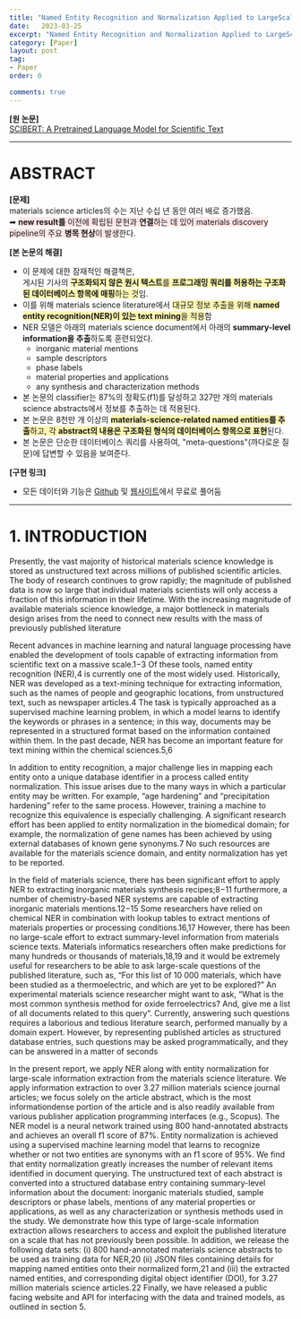 ```yaml
---
title: "Named Entity Recognition and Normalization Applied to LargeScale Information Extraction from the Materials Science Literature 정리"
date:   2023-03-25
excerpt: "Named Entity Recognition and Normalization Applied to LargeScale Information Extraction from the Materials Science Literature paper review"
category: [Paper]
layout: post
tag:
- Paper
order: 0

comments: true
---
```




**[원 논문]**     
[SCIBERT: A Pretrained Language Model for Scientific Text](https://arxiv.org/pdf/1903.10676.pdf)

-----


# ABSTRACT
**[문제]**  
materials science articles의 수는 지난 수십 년 동안 여러 배로 증가했음.    
➡ <span style="background-color:#FFE6E6">**new result를** 이전에 확립된 문헌과 **연결**하는 데 있어 materials discovery pipeline의 주요 **병목 현상**이 발생</span>한다.    

**[본 논문의 해결]**    
* 이 문제에 대한 잠재적인 해결책은,  
게시된 기사의 <span style="background-color:#fff5b1">**구조화되지 않은 원시 텍스트**를 **프로그래밍 쿼리를 허용하는 구조화된 데이터베이스 항목에 매핑**하는 것</span>임.      
* 이를 위해 materials science literature에서 <span style="background-color:#fff5b1">대규모 정보 추출을 위해 **named entity recognition(NER)이 있는 text mining**을 적용</span>함    
* NER 모델은 아래의 materials science document에서 아래의 **summary-level information을 추출**하도록 훈련되었다.     
    * inorganic material mentions    
    * sample descriptors     
    * phase labels       
    * material properties and applications        
    * any synthesis and characterization methods 
* 본 논문의 classifier는 87%의 정확도(f1)를 달성하고 327만 개의 materials science abstracts에서 정보를 추출하는 데 적용된다.      
* 본 논문은 8천만 개 이상의 <span style="background-color:#fff5b1">**materials-science-related named entities를 추출**하고, 각 **abstract의 내용은 구조화된 형식의 데이터베이스 항목으로 표현**</span>된다.       
* 본 논문은 단순한 데이터베이스 쿼리를 사용하여, "meta-questions"(까다로운 질문)에 답변할 수 있음을 보여준다.     


**[구현 링크]**     
* 모든 데이터와 기능은 [Github](http://matscholar.com) 및 [웹사이트](https://github.com/materialsintelligence/matscholar)에서 무료로 풀어둠    


-----

# 1. INTRODUCTION
Presently, the vast majority of historical materials science
knowledge is stored as unstructured text across millions of
published scientific articles. The body of research continues to
grow rapidly; the magnitude of published data is now so large
that individual materials scientists will only access a fraction of
this information in their lifetime. With the increasing
magnitude of available materials science knowledge, a major
bottleneck in materials design arises from the need to connect
new results with the mass of previously published literature



Recent advances in machine learning and natural language
processing have enabled the development of tools capable of
extracting information from scientific text on a massive
scale.1−3 Of these tools, named entity recognition (NER),4 is
currently one of the most widely used. Historically, NER was
developed as a text-mining technique for extracting information, such as the names of people and geographic locations,
from unstructured text, such as newspaper articles.4 The task is
typically approached as a supervised machine learning
problem, in which a model learns to identify the keywords
or phrases in a sentence; in this way, documents may be
represented in a structured format based on the information
contained within them. In the past decade, NER has become
an important feature for text mining within the chemical
sciences.5,6


In addition to entity recognition, a major challenge lies in
mapping each entity onto a unique database identifier in a
process called entity normalization. This issue arises due to the
many ways in which a particular entity may be written. For
example, “age hardening” and “precipitation hardening” refer
to the same process. However, training a machine to recognize
this equivalence is especially challenging. A significant research
effort has been applied to entity normalization in the
biomedical domain; for example, the normalization of gene
names has been achieved by using external databases of known
gene synonyms.7 No such resources are available for the
materials science domain, and entity normalization has yet to
be reported.




In the field of materials science, there has been significant
effort to apply NER to extracting inorganic materials synthesis
recipes;8−11 furthermore, a number of chemistry-based NER
systems are capable of extracting inorganic materials
mentions.12−15 Some researchers have relied on chemical
NER in combination with lookup tables to extract mentions of
materials properties or processing conditions.16,17 However,
there has been no large-scale effort to extract summary-level
information from materials science texts. Materials informatics
researchers often make predictions for many hundreds or
thousands of materials,18,19 and it would be extremely useful
for researchers to be able to ask large-scale questions of the
published literature, such as, “For this list of 10 000 materials,
which have been studied as a thermoelectric, and which are yet
to be explored?” An experimental materials science researcher
might want to ask, “What is the most common synthesis
method for oxide ferroelectrics? And, give me a list of all
documents related to this query”. Currently, answering such
questions requires a laborious and tedious literature search,
performed manually by a domain expert. However, by
representing published articles as structured database entries,
such questions may be asked programmatically, and they can
be answered in a matter of seconds



In the present report, we apply NER along with entity
normalization for large-scale information extraction from the
materials science literature. We apply information extraction to
over 3.27 million materials science journal articles; we focus
solely on the article abstract, which is the most informationdense portion of the article and is also readily available from
various publisher application programming interfaces (e.g.,
Scopus). The NER model is a neural network trained using
800 hand-annotated abstracts and achieves an overall f1 score
of 87%. Entity normalization is achieved using a supervised
machine learning model that learns to recognize whether or
not two entities are synonyms with an f1 score of 95%. We find
that entity normalization greatly increases the number of
relevant items identified in document querying. The
unstructured text of each abstract is converted into a structured
database entry containing summary-level information about
the document: inorganic materials studied, sample descriptors
or phase labels, mentions of any material properties or
applications, as well as any characterization or synthesis
methods used in the study. We demonstrate how this type of
large-scale information extraction allows researchers to access
and exploit the published literature on a scale that has not
previously been possible. In addition, we release the following
data sets: (i) 800 hand-annotated materials science abstracts to
be used as training data for NER,20 (ii) JSON files containing
details for mapping named entities onto their normalized
form,21 and (iii) the extracted named entities, and corresponding digital object identifier (DOI), for 3.27 million materials
science articles.22 Finally, we have released a public facing
website and API for interfacing with the data and trained
models, as outlined in section 5.









































